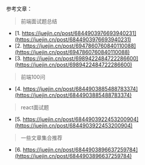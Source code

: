
参考文章：

> 前端面试题总结
* [1. https://juejin.cn/post/6844903976693940231](https://juejin.cn/post/6844903976693940231)
* [2. https://juejin.cn/post/6947860760840110088](https://juejin.cn/post/6947860760840110088)
* [3. https://juejin.cn/post/6989422484722286600](https://juejin.cn/post/6989422484722286600)

> 前端100问

* [4. https://juejin.cn/post/6844903885488783374](https://juejin.cn/post/6844903885488783374)

> react面试题

* [5. https://juejin.cn/post/6844903922453200904](https://juejin.cn/post/6844903922453200904)

> 一些文章集合推荐

* [6. https://juejin.cn/post/6844903896637259784](https://juejin.cn/post/6844903896637259784)